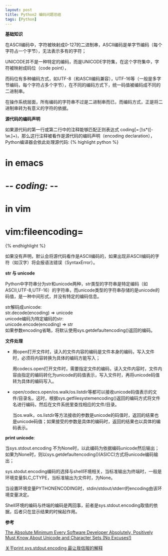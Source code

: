 ```yaml
---
layout: post
title: Python2 编码问题总结
tags: [Python]
---
```


**基础知识**

在ASCII编码中，字符被映射成0-127的二进制串，ASCII编码是单字节编码（每个字符占一个字节），无法表示多有的字符；

UNICODE并不是一种特定的编码，而是UNICODE字符集，在这个字符集中，字符被映射成码位（code point），

而码位有多种编码方式，如UTF-8（和ASCII编码兼容），UTF-16等（一般是多字节编码，每个字符占多个字节），在不同的编码方式下，统一码值被编码成不同的二进制串。

在操作系统层面，所有编码的字符串不过是二进制串而已，而编码方式，正是将二进制串转为有意义的字符的依据。

**源代码的编码声明**  

如果源代码的第一行或第二行中的注释能够匹配正则表达式
coding[=:]\s*([-\w.]+)，那么这行注释被看作是源代码的编码声明（encoding
declaration），Python编译器会依此处理源代码:
{% highlight python %}
# in emacs
# -*- coding: <encoding-name> -*-
# in vim
# vim:fileencoding=<encoding-name>
{% endhighlight %}

如果没有声明，默认会将源代码看作是ASCII编码的，如果出现非ASCII编码的字符（如汉字）将会报语法错误（SyntaxError）。

**str 与 unicode**

Python中字符串分为str和unicode两种，str类型的字符串是特定编码（如ASCII,UTF-8,UTF-16）的字符串，而unicode类型的字符串存储的是unicode的码值，是一种中间形式，并没有特定的编码信息。

str解码成unicode:  
str.decode(encoding) => unicode            
unicode编码为特定编码的str:       
unicode.encode(encoding) => str   
如果参数encoding省略，将默认使用sys.getdefaultencoding()返回的编码。

**文件处理**

+   用open打开文件时，读入的文件内容的编码是文件本身的编码，写入文件时，必须将内容转换为具体的编码方能写入；             

    用codecs.open打开文件时，需要指定文件的编码，读入文件内容时，文件内容由指定的编码转化为unicode的码值表示，写入文件时，再将unicode码值转为具体的编码写入。


+   open/codecs.open/os.walk/os.listdir等都可以接收unicode码值表示的文件/目录名，这时，根据sys.getfilesystemencoding()返回的编码方式将文件名进行编码，然后在文件系统里查找相应的文件/目录。   

    当os.walk，os.listdir等方法接收的参数是unicode的码值时，返回的结果也是unicode码值；如果接受的参数是具体的编码时，返回的结果也以具体的编码表示。

**print unicode**:

当sys.stdout.encoding 不为None时，以此编码为依据编码unicode然后输出；如果为None时，则以sys.getdefaultencoding()(ASICC)方式将unicode编码输出；

sys.stodut.encoding编码的选择与shell环境相关，当标准输出为终端时，一般是环境变量$LC_CTYPE，当标准输出为文件时，为None。

当设置环境变量PYTHONENCODING时，stdin/stdout/stderr的encoding由该环境变量决定。

Shell环境的编码与终端的编码是两回事，前者是sys.stdout.encoding取值的依据，后者只在显示结果的时候起作用。


**参考**

[The Absolute Minimum Every Software Developer Absolutely, Positively Must Know About Unicode and Character Sets (No Excuses!)](http://www.joelonsoftware.com/articles/Unicode.html)

[关于print sys.stdout.encoding 最让我信服的解释](http://stackoverflow.com/a/21968640/1392872)

